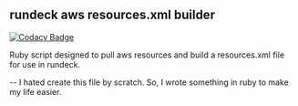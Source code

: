## rundeck aws resources.xml builder

[![Codacy Badge](https://api.codacy.com/project/badge/Grade/b1fe8bbf3d104b36a6300d7568b7227c)](https://www.codacy.com/app/roachmd/rundeck_aws_inventory?utm_source=github.com&utm_medium=referral&utm_content=roachmd/rundeck_aws_inventory&utm_campaign=badger)

Ruby script designed to pull aws resources and build a resources.xml file for use in rundeck.

-- I hated create this file by scratch. So, I wrote something in ruby to make my life easier.
